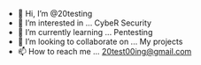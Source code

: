- 👋 Hi, I’m @20testing
- 👀 I’m interested in ... CybeR Security 
- 🌱 I’m currently learning ... Pentesting 
- 💞️ I’m looking to collaborate on ... My projects
- 📫 How to reach me ... 20test00ing@gmail.com 

<!---
20testing/20testing is a ✨ special ✨ repository because its `README.md` (this file) appears on your GitHub profile.
You can click the Preview link to take a look at your changes.
--->
